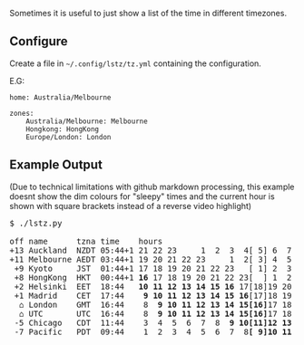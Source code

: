 Sometimes it is useful to just show a list of the time in different timezones.

## Configure

Create a file in `~/.config/lstz/tz.yml` containing the configuration.

E.G:

```
home: Australia/Melbourne

zones:
    Australia/Melbourne: Melbourne
    Hongkong: HongKong
    Europe/London: London
```

## Example Output

(Due to technical limitations with github markdown processing, this example
doesnt show the dim colours for "sleepy" times and the current hour is shown
with square brackets instead of a reverse video highlight)

<pre>
$ ./lstz.py

off name      tzna time    hours                                                                   
+13 Auckland  NZDT 05:44+1 21 22 23     1  2  3  4[ 5] 6  7  8 <b> 9</b> <b>10</b> <b>11</b> <b>12</b> <b>13</b> <b>14</b> <b>15</b> <b>16</b> 17 18 19 20 
+11 Melbourne AEDT 03:44+1 19 20 21 22 23     1  2[ 3] 4  5  6  7  8 <b> 9</b> <b>10</b> <b>11</b> <b>12</b> <b>13</b> <b>14</b> <b>15</b> <b>16</b> 17 18 
 +9 Kyoto     JST  01:44+1 17 18 19 20 21 22 23   [ 1] 2  3  4  5  6  7  8 <b> 9</b> <b>10</b> <b>11</b> <b>12</b> <b>13</b> <b>14</b> <b>15</b> <b>16</b> 
 +8 HongKong  HKT  00:44+1 <b>16</b> 17 18 19 20 21 22 23[  ] 1  2  3  4  5  6  7  8 <b> 9</b> <b>10</b> <b>11</b> <b>12</b> <b>13</b> <b>14</b> <b>15</b> 
 +2 Helsinki  EET  18:44   <b>10</b> <b>11</b> <b>12</b> <b>13</b> <b>14</b> <b>15</b> <b>16</b> 17[18]19 20 21 22 23     1  3  3  4  5  6  7  8 <b> 9</b> 
 +1 Madrid    CET  17:44   <b> 9</b> <b>10</b> <b>11</b> <b>12</b> <b>13</b> <b>14</b> <b>15</b> <b>16</b>[17]18 19 20 21 22 23     2  2  3  4  5  6  7  8 
  ⌂ London    GMT  16:44    8 <b> 9</b> <b>10</b> <b>11</b> <b>12</b> <b>13</b> <b>14</b> <b>15</b><b>[16]</b>17 18 19 20 21 22 23  1  1  2  3  4  5  6  7 
  ⌂ UTC       UTC  16:44    8 <b> 9</b> <b>10</b> <b>11</b> <b>12</b> <b>13</b> <b>14</b> <b>15</b><b>[16]</b>17 18 19 20 21 22 23     1  2  3  4  5  6  7 
 -5 Chicago   CDT  11:44    3  4  5  6  7  8 <b> 9</b> <b>10</b><b>[11]</b><b>12</b> <b>13</b> <b>14</b> <b>15</b> <b>16</b> 17 18 19 20 21 22 23     1  2 
 -7 Pacific   PDT  09:44    1  2  3  4  5  6  7  8<b>[ 9]</b><b>10</b> <b>11</b> <b>12</b> <b>13</b> <b>14</b> <b>15</b> <b>16</b> 17 18 19 20 21 22 23    
</pre>
